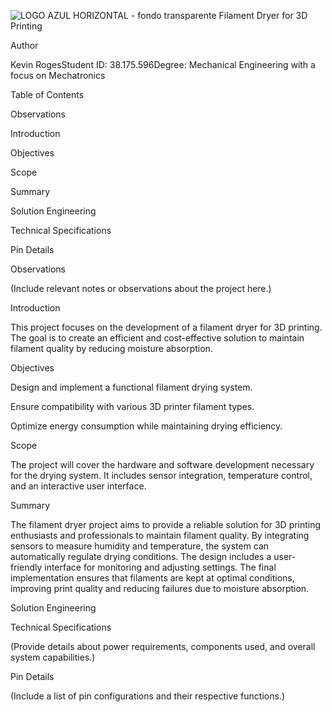 ![LOGO AZUL HORIZONTAL - fondo transparente](https://github.com/user-attachments/assets/0c875b5b-b05c-4c56-b229-a591ee275421)
Filament Dryer for 3D Printing

Author

Kevin RogesStudent ID: 38.175.596Degree: Mechanical Engineering with a focus on Mechatronics

Table of Contents

Observations

Introduction

Objectives

Scope

Summary

Solution Engineering

Technical Specifications

Pin Details

Observations

(Include relevant notes or observations about the project here.)

Introduction

This project focuses on the development of a filament dryer for 3D printing. The goal is to create an efficient and cost-effective solution to maintain filament quality by reducing moisture absorption.

Objectives

Design and implement a functional filament drying system.

Ensure compatibility with various 3D printer filament types.

Optimize energy consumption while maintaining drying efficiency.

Scope

The project will cover the hardware and software development necessary for the drying system. It includes sensor integration, temperature control, and an interactive user interface.

Summary

The filament dryer project aims to provide a reliable solution for 3D printing enthusiasts and professionals to maintain filament quality. By integrating sensors to measure humidity and temperature, the system can automatically regulate drying conditions. The design includes a user-friendly interface for monitoring and adjusting settings. The final implementation ensures that filaments are kept at optimal conditions, improving print quality and reducing failures due to moisture absorption.

Solution Engineering

Technical Specifications

(Provide details about power requirements, components used, and overall system capabilities.)

Pin Details

(Include a list of pin configurations and their respective functions.)
